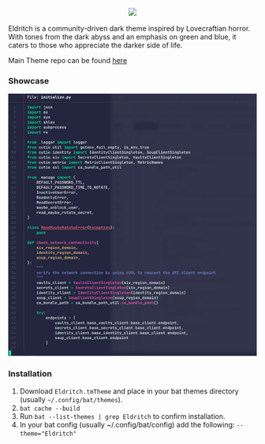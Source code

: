 <!-- DO NOT CHANGE THIS -->
<p align="center">
<img src="https://raw.github.com/eldritch-theme/eldritch/master/assets/logo/logo.png" width=100>
</p>
<p>
Eldritch is a community-driven dark theme inspired by Lovecraftian horror. With tones from the dark abyss and an emphasis on green and blue, it caters to those who appreciate the darker side of life.
</p>

Main Theme repo can be found [here](https://github.com/eldritch-theme/eldritch)

### Showcase
<!-- Your screenshot should go here -->
<img src="screenshot.png" alt="Screenshot"/><br/>

### Installation
1. Download `Eldritch.tmTheme` and place in your bat themes directory (usually `~/.config/bat/themes`).
2. `bat cache --build`
3. Run `bat --list-themes | grep Eldritch` to confirm installation.
4. In your bat config (usually ~/.config/bat/config) add the following:
`--theme="Eldritch"`

<!-- If you want to provide install from source options, you can use the following template: -->
<!-- ### Installation From Source -->
<!-- 1. Any instructions here -->
